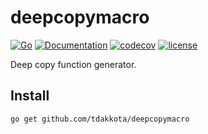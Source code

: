 # deepcopymacro

[![Go](https://github.com/tdakkota/deepcopymacro/workflows/Go/badge.svg)](https://github.com/tdakkota/deepcopymacro/actions)
[![Documentation](https://godoc.org/github.com/tdakkota/deepcopymacro?status.svg)](https://pkg.go.dev/github.com/tdakkota/deepcopymacro)
[![codecov](https://codecov.io/gh/tdakkota/deepcopymacro/branch/master/graph/badge.svg)](https://codecov.io/gh/tdakkota/deepcopymacro)
[![license](https://img.shields.io/github/license/tdakkota/deepcopymacro.svg?maxAge=2592000)](https://github.com/tdakkota/deepcopymacro/blob/master/LICENSE)

Deep copy function generator.

## Install
```
go get github.com/tdakkota/deepcopymacro
```

